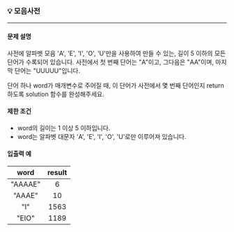 ### 💡 모음사전
***

#### 문제 설명
사전에 알파벳 모음 'A', 'E', 'I', 'O', 'U'만을 사용하여 만들 수 있는, 길이 5 이하의 모든 단어가 수록되어 있습니다. 사전에서 첫 번째 단어는 "A"이고, 그다음은 "AA"이며, 마지막 단어는 "UUUUU"입니다.</br>

단어 하나 word가 매개변수로 주어질 때, 이 단어가 사전에서 몇 번째 단어인지 return 하도록 solution 함수를 완성해주세요.

#### 제한 조건
* word의 길이는 1 이상 5 이하입니다.
* word는 알파벳 대문자 'A', 'E', 'I', 'O', 'U'로만 이루어져 있습니다.

#### 입출력 예
|word|result|
|:---:|:---:|
|"AAAAE"|6|
|"AAAE"|10|
|"I"|1563|
|"EIO"|1189|
